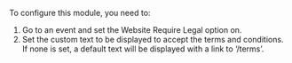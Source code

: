 To configure this module, you need to:

1.  Go to an event and set the Website Require Legal option on.
2.  Set the custom text to be displayed to accept the terms and
    conditions. If none is set, a default text will be displayed with a
    link to ‘/terms’.
